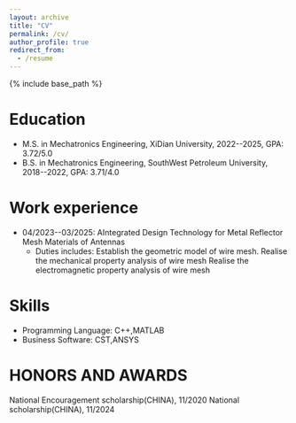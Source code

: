 ```yaml
---
layout: archive
title: "CV"
permalink: /cv/
author_profile: true
redirect_from:
  - /resume
---
```


{% include base_path %}

Education
======
* M.S. in Mechatronics Engineering, XiDian University, 2022--2025, GPA: 3.72/5.0
* B.S. in Mechatronics Engineering, SouthWest Petroleum University, 2018--2022, GPA: 3.71/4.0

Work experience
======
* 04/2023--03/2025: AIntegrated Design Technology for Metal Reflector Mesh Materials of Antennas
  * Duties includes: Establish the geometric model of wire mesh.
                     Realise the mechanical property analysis of wire mesh
                     Realise the electromagnetic property analysis of wire mesh
  
Skills
======
* Programming Language: C++,MATLAB
* Business Software: CST,ANSYS

HONORS AND AWARDS
======
National Encouragement scholarship(CHINA), 11/2020
National scholarship(CHINA), 11/2024
